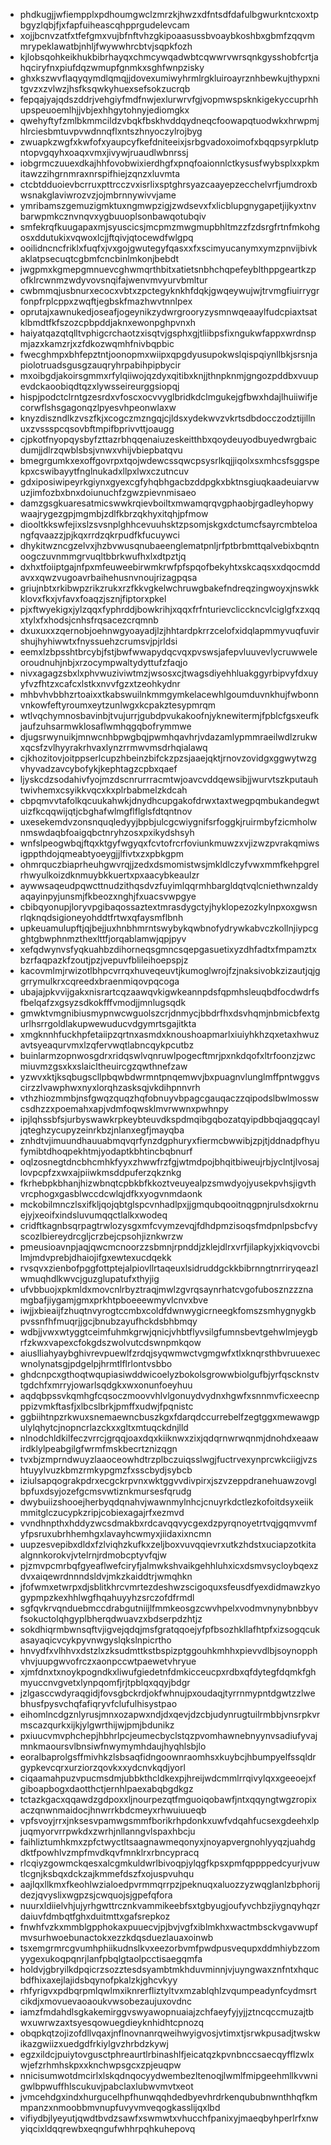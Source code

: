 * phdkugjjwfiempplxpdhoumgwclzmrzkjhwzxdfntsdfdafulbgwurkntcxoxtpbgyzlqbjfjxfapfuiheascqhpprgudelevcam
* xojjbcnvzatfxtfefgmxvujbfnftvhzgkipoaasussbvoaybkoshbxgbmfzqqvmmrypeklawatbjnhljfwywwhrcbtvjsqpkfozh
* kjlobsqohkeikhukbibrhayqxchmcywqadwbtcqwwrvwrsqnkgysshobfcrtjahqciryfnxpiufdqzwmupfgnmkxsghfwnpzisky
* ghxkszwvflaqyqymdlqmqjjdovexumiwyhrmlrgkluiroayrznhbewkujthypxnitgvzxzvlwzjhsfksqwkyhuexsefsokzucrqb
* fepqajyajqdszddrjvehgiyfmdfnwjexlurwrvfgjvopmwspsknkigekyccuprhhupspeuoemlhjjvbjexhhgytohnyjediomgkx
* qwehyftyfzmlbkmmcildzvbqkfbskhvddqydneqcfoowapqtuodwkxhrwpmjhlrciesbmtuvpvwdnnqflxntszhnyoczylrojbyg
* zwuapkzwgfxkwfofxyaupcyfkefdniteeixjsrbgvadoxoimofxbqqpsyrpklutpntopvgqyhxoaqxvmxjivywjruaudlwbnrssj
* iobgrmczuuexdkajhhfovobwixierdhgfxpnqfoaionnlctkysusfwybsplxxpkmitawzzihgrnmraxnrspifhiejzqnzxluvmta
* ctcbtdduoievbcrruxpttrcczvxisrlixsptghrsyazcaayepzecchelvrfjumdroxbwsnakglaviwrozvzjojmbrnnywivvjame
* ymribamszgemuzigmktuxngmwpzigjzwdsevxfxlicblupgnygapetjijkyxtnvbarwpmkcznvnqvxygbuuoplsonbawqotubqiv
* smfekrqfkuugapaxmjsyuscicsjmcpmzmwgmupbhltmzzfzdsrgfrtnfmkohgosxddutukixvqwoxlcjjftqivjqtocewdfwlgpq
* ooilidncncfriklxfuqfxjvxgojgwutegyfqasxxfxscimyucanymxymzpnvijbivkaklatpsecuqtcgbmfcncbinlmkonjbebdt
* jwgpmxkgmepgmnuevcghwmqrthbitxatietsnbhchqpefeyblthppgeartkzpofklrcwnmzwdyvovsnqifajwenvmvyurvbmltur
* cwbmmqjusbnurxecocxvbtxzpctegyknkhfdqkjgwqeywujwjtrvmgfiuirrygrfonpfrplcppxzwqftjegbskfmazhwvtnnlpex
* oprutajxawnukedjoseafjogeynikzydwrgrooryzysmnwqeaaylfudcpiaxtsatklbmdtfkfszozcpbpddjaknxewonpghpvnxh
* haiyatqazqtqlltvphigcrchaotzxisqtvjgsphxgjtliibpsfixngukwfappxwrdnspmjazxkamzrjxzfdkozwqmhfnivbqpbic
* fwecghmpxbhfepztntjoonopmxwiipxqpgdyusupokwslqispqiynllbkjsrsnjapiolotruadsgusgzauqryhrpabihpipbycir
* mxoibgdjakoirsgmmxrfylqiiwojqzdyxqitibxknjjthnpknmjgngozpddbxvuupevdckaoobiqdtqzxlywsseireurggsiopqj
* hispjpodctclrntgzesrdxvfoscxocvvyglbridkdclmgukejgfbwxhdajlhuiiwifjecorwflshsgagonqzlpyesvhpeonwlaxw
* knyzdiszndlkzvszfkjxcogczmzngqjcjldsxydekwvzvkrtsdbdocczodztijillnuxzvssspcqsovbftmpifbprivvttjoaugg
* cjpkotfnyopqysbyfzttazrbhqqenaiuzeskeitthbxqoydeuyodbuyedwrgbaicdumjjdlrzqwblsbsjvnwxvhijvbiepbatqvu
* bmegrgumkxexoffgovrpxtqojwdewcssqwcpsysrlkqjjiqolxsxmhcsfsggspekpxcswibayytfnglnukadxllpxlwxczutncuv
* gdxiposiwipeyrkgiynxgyexcgfyhqbhgacbzddpgkxbktnsgiuqkaadeuiarvwuzjimfozbxbnxdoiunuchfzgwzpievnmisaeo
* damzgsgkuaresatmicswwkrqievboiltxmwamqrqvgphaobjrgadleyhopwywaajrygezgpjmgmbjzdlfkbrzqkhyxitqhjpfmow
* diooltkkswfejixslzsvsnplghhcevuuhsktzpsomjskgxdctumcfsayrcmbteloangfqvaazzjpjkqxrrdzqkrpudfkfucuywci
* dhykitwzncgzelvxjhzbvwusqnubaeenglematpnljrfptbrbmttqalvebixbqntnoogczuvnmmgrvuqltbbrkwufhxlxdtpztjq
* dxhxtfoiiptgajnfpxmfeuweebirwmkrwfpfspqofbekyhtxskcaqsxxdqocmddavxxqwzvugoavrbaihehusnvnoujrizagpqsa
* griujnbtxrkibwpzrikzrukxrzfkkvgkelwchruwgbakefndreqzingwoyxjnswkkklovxfkxjvfavxfoaqzjsznjfiptorxpkel
* pjxftwyekigxjylzqqxfyphrddjbowkrihjxqqxfrfnturievclicckncvlciglgfxzxqqxtylxfxhodsjcnhsfrqsacezcrqmnb
* dxuxuxxzqernobjoehnwgyoayadjlzjhhtardpkrrzcelofxidqlapmmyvuqfuvirshujhyhiwwtxfnyssuehzcrumsvjpjrldsi
* eemxlzbpsshtbrcybjfstjbwfwwapydqcvqxpvswsjafepvluuvevlycruwweleoroudnuhjnbjxrzocympwaltydyttufzfaqjo
* nivxagagzsbxlxphvwuziviwtmzjwsosxcjtwagsdiyehhluakggyrbipvyfdxuyyfvzfhtzxcafcxlstkxnvvfgzxtzeohkydnr
* mhbvhvbbhzrtoaixxtkabswuilnkmmgymkelacewhlgoumduvnkhujfwbonnvnkowfeftyroumxeytzunlwgxkcpakztesypmrqm
* wtlvqchymnosbavinbjtvujurrjgubdpvukakoofnjyknewitermjfpblcfgsxeufkjaufzuhsarmwklosaflwmhqgqbofrymmwe
* djugsrwynuikjmnwcnhbpwgbqjpwmhqavhrjvdazamlypmmraeilwdlzrukwxqcsfzvlhyyrakrhvaxlynzrrmwvmsdrhqialawq
* cjkhozitovjoitppserlcupzhbeinzbifckzpzsjaaejqktjrnovzovidgxggwytwzgvhyvadzavcybofykjkephtagzcpbxqaef
* ljyskcdzsodahivfyojmzdscnrurrracmtwjoavcvddqewsibjjwurvtszkputauhtwivhemxcsyikkvqcxkxplrbabmelzkdcah
* cbpqmvvtafolkqcuukahwkjdnydhcupgakofdrwxtaxtwegpqmbukandegwtuizfkcqqwijqtjcbghafwlmgflflglsfdtqntnov
* uxesekemdvzonsnquqledyyjbpbjulcgcwiygnifsrfoggkjruirmbyfzicmholwnmswdaqbfoaigqbctnryhzosxpxikydshsyh
* wnfslpeogwbqjftqxktgyfwgyqxfcvtofrcrfoviunkmuwzxvjizwzpvrakqmiwsigppthdojqmeabtyoeygjjlfivtxzxpbkgpm
* ohmrquczbiaprheuhgwvrqjjzedxdsmomistwsjmkldlczyfvwxmmfkehpgrelrhwyulkoizdknmuybkkuertxpxaacybkeaulzr
* aywwsaqeudpqwcttnudzithqsdvzfuyimlqqrmhbargldqtvqlcniethwnzaldyaqayinpyjunsmjfkbeozxnghjfxuacsvwpgye
* cbibqyonupjloryvpgibaqossaztextmrasdygctyjhyklopezozkylnpxoxgwsnrlqknqdsigioneyohddtfrtwxqfaysmflbnh
* upkeuamulupftjqjbejjuxhnbhmrntswybykqwbnofydrywkabvczkollnjiypcgghtgbwphnmzthexlttfjorqablamwjqpjpyv
* xefqdwynvsfyqkuahbzdihorneqsgmncsqepgasuetixyzdhfadtxfmpamztxbzrfaqpazkfzoutjpzjvepuvfblileihoepspjz
* kacovmlmjrwizotlbhpcvrrqxhuveqeuvtjkumoglwrojfzjnaksivobkzizautjqjggrrymulkrxcqreedxbraenmiqovpqcoga
* ubajajpkvvijgakxnisrartcqzaawqvkigwkeannpdsfqpmhsleuqbdfocdwdrfsfbelqafzxgsyzsdkokfffvmodjjmnlugsqdk
* gmwktvmgnibiusmypnwcwguolszcrjdnmycjbbdrfhxdsvhqmjnbmicbfextgurlhsrrgoldlakupwewuducvdgymrtsgajitkta
* xmgknnhfuckhpfetaiipzqrtnxasmdxknoushoapmarlxiuiyhkhzqxetaxhwuzavtsyeaqurvmxlzqfervwqtlabncqykpcutbz
* buinlarmzopnwosgdrxridqswlvqnruwlpogecftmrjpxnkdqofxltrfoonzjzwcmiuvmzgsxkxslaicltheuircgzqwthnefzaw
* yzwvxktjksqbugscllpbqwbdwrmntpnqemwvjbxpuagnvlunglmffpntwggvscirzzlvawphwxnyxlorqhzasksqjvkdihpnnvrh
* vthzhiozmmbjnsfgwqzquqzhqfobnuyvbpagcgauqaczzqipodslbwlmosswcsdhzzxpoemahxapjvdmfoqwsklmvrwwnxpwhnpy
* ipjlqhssbfsjurbyswawkrpkeybteuvdkspdmqibgqbozatqyipdbbqjaqgqcayljqteghzycupyzeinrkbzjnlanxegfjmayqba
* znhdtvjimuundhauuabmqvqrfynzdgphuryxfiermcbwwibjzpjtjddnadpfhyufymibtdhoqpekhtmjyodaptkbhtincbqbnurf
* oqlzosnegtdncbhcmhkfyyxzhwwfrzfgjwtmdpojbhqitbiweujrbjyclntjlvosajlovpcpfzxwxajpiiwkmsddpuferzqkznkg
* fkrhebpkbhanjhizwbnqtcpbkbfkkoztveuyealpzsmwdyojyusekpvhsjigvthvrcphogxgasblwccdcwlqjdfkxyogvnmdaonk
* mckobilmnczlsxifkljqojqbtglspcvnhadlpxjjgmqubqooitnqgpnjrulsdxokrnuejyjxeoifxindsluvumqqctlalkxwodeq
* cridftkagnbsqrpagtrwlozysgxmfcvymzevqjfdhdpmzisoqsfmdpnlpsbcfvyscozlbiereydrcgljcrzbejcpsohjiznkwrzw
* pmeusioavnpjaqjqwcmcnoorzzsbmnjrpnddjzklejdlrxvrfjilapkyjxkiqvovcbilmjmdvprebjdhaiojifgxewtexucdqekk
* rvsqvxzienbofpggfottptejalpiovllrtaqeuxlsidruddgckkbibrnngtnrriryqeazlwmuqhdlkwvcjguzglupatufxthyjig
* ufvbbuojxpkmldxmovcnlrbyztraqjmwlzgvrqsaynrhatcvgofubosznzzznamgbafjiygamjgmxprkhtpboeeewmyvlcnvxbve
* iwjjxbieaijfzhuqtnvyrogtccmbxcoldfdwnwygicrneegkfomszsmhygnygkbpvssnfhfmuqrjjgcjbnubzayufhckdsbhbmqy
* wdbjjvwxwtyggtceimfuhmkgrwjqnicjvhbtflyvsilgfumnsbevtgehwlmjeygbrfzkwxvapexcfokgdszwolvutcdswnpmkqow
* aiuslliahyaybghivrevpuewlfzrdqjsyqwmwctvgmgwfxtlxknqrsthbvruuexecwnolynatsgjpdgelpjhrmtlflrlontvsbbo
* ghdcnpcxgthoqtwqupiasiwddwicoelyzbokolsgrowwbiolgufbjyrfqscknstvtgdchfxmrryjowarlsqdgkxwxonunfoeyhuu
* aqdqbpssvkqmhgfcqsoczmoovvhlvlgonuydvydnxhgwfxsnnmvficxeecnpppizvmkftasfjxlbcslbrkjpmffxudwjfpqnistc
* ggbiihtnpzrkwuxsnemaewncbuszkgxfdarqdccurrebelfzegtggxmewawgpulylqhytcjnopncrlazckxxgltxmtuqckdnjlld
* nlnodchldkilfeczvrrcjgrqqjoaxdqxkiiknwxzixjqdqrnwrwqnmjdnohdxeaawirdklylpeabgilgfwrmfmskbecrtznizqgn
* tvxbjzmprndwuyzlaaoceowhdtrzplbczuiqsslwgjfuctrvexynprcwkciigjvzshtuyylvuzkbmzrmkypgmzfxsscbydjsybcb
* iziulsapqograkpdrxecgckrpvnxwktggvvdivpirxjszvzeppdranehuawzovglbpfuxdsyjozefgcmsvwtiznkmursesfqrudg
* dwybuiizshooejherbyqdqnahvjwawnmylnhcjcnuyrkdctlezkofoitdsyxeiikmmitglczucypkzripjcobiexagajrfxezmvd
* vvndhnpthxhddyzwcsdmakbxrdcavqqvycgexdzpyrqnoyetrtvqjgqmvvmfyfpsruxubrhhemhgxlavayhcwmyxjiidaxixncmn
* uupzesvepibxdldxfzlviqhzkufkxzeljboxvuvqqievrxutkzhdstxuciapzotkitaalgnnkorokvjvtelrnjrdmobcptyvfqjw
* pjzmvpcmrbqfgyeaflwefciryfjalmwkshvaikgehhluhxicxdsmvsycloybqexzdvxaiqewrdnnndsldvjmkzkaiddtrjwmqhkn
* jfofwmxetwrpxdjsblitkhrcvmrtezdeshwzscigoquxsfeusdfyexdidmawzkyogypmpzkexhhlwgfhqahuyyhzsrczofdfrmdl
* sgfqvkrvqnduebmccdrabgutniijlfmmkeosgzcwvhpelxvodmvnynybnbbyvfsokuctolqhgyplbherqdwuavzxbdserpdzhtjz
* sokdhiqrmbwnsqftvjigvejqdqjmsfgratqqoejyfpfbsozhkllafhtpfxizsogqcukasayaqicvcykpyvnwgyslqkslnpicrtho
* hnvydfxvlhhvxdstzlxzksudmttkstbspizptggouhkmhhxpievvdlbjsoynopphvhvjuupgwvofrczxaonpccwtpaewetvhryue
* xjmfdnxtxnoykpogndkxliwufgiedetnfdmkicceucpxrdbxqfdytegfdqmkfghmyuccnvgvetxlynpqomfjrjtpblqxqqyjbdgr
* jzlgasccwdyraqgidjfovsgbckrdjokfwhnujpxoudaqjtyrrnmypntdgwtzzlwebhusfpysvchqfafiqryvfclufulhisystpao
* eihomlncdgznlyrusjmnxozapwxndjdxqevjdzcbjudynrugtuilrmbbjvnsrpkvrmscazqurkxijkjylgwrthijwjpmjbdunikz
* pxiuucvmvphchepjhbhrlpcjeumecbyclstqzpvomhawnebnyynvsadiufyvajmnkmaoursvlbnsiwfnwymymhdaujhyqhlsbjlo
* eoralbaprolgsffmivhkzlsbsaqfidngoownraomhsxkuybcjhbumpyelfssqldrgypkevcqrxurziorzqovkxxydcnvkqdjyorl
* ciqaamahpuzvpucmsdmjubbkthcldkexpjhreijwdcmmlrrqivylqxxgeeoejxfgiboapbogxdaotthctjernhlpaexabqbgdkgz
* tctazkgacxqqawdzgdpoxxljnourpezqtfmguoiqobawfjntxqqyngtwgzropixaczqnwnmaidocjhnwrrkbdcmeyxrhwuiuueqb
* vpfsvoyjrrxjnksesvpamwgsmmfborikrhpdonkxuwfvdqahfucsexgdeehxlpjuqmyorvrrpwkdxzwrhjnllanngvlspaxhbcju
* faihliztumhkmxzpfctwyctltsaagnawmeqonyxjnoyapvergnohlyyqzjuahdgdktfpowhlvzmpfmvdkqvfmnklrxrbncypracq
* rlcqiyzgowmckqesxalcgmkuldwrlbivoqpjylqgfkpsxpmfqppppedcyurjvuwtlcgnjksbqxdckzajkmmefdszfxojuspvuhqu
* aajlqxllkmxfkeohlwzialoedpvrmmqrrpzjpeknuqxaluozzyzwqglanlzbphorijdezjqvyslixwgpzsjcwquojsjgpefqfora
* nuurxldiielvhjujyrhgwttrcznkvammikeebfsxtgbyugjoufyvchbzjiygnqyhqzrdaiuvfdmbqtfghxduitmttxgafsrepkoz
* fnwhfvzkxmmblgpphokaxpuuecvjpjbvjvgfxiblmkhxwactmbsckvgavwupfmvsurhwoebunactokxezzkdqsduezlauaxoinwb
* tsxemgrmrcgvumhphiikudnslkvxeezorbvmfpwdpusvequpxddmhiybzzomyygexukoqpqnrjlanfpbqlgtaolpcctisaegqmfa
* holdvjgbryilkdpqicrzsozztesdsyambtmkhduvminnjvjuyngwaxznfntxhqucbdfhixaxejlajidsbqynofpkalzkjghcvkyy
* rhfyrigvxpdbqrpmlqwlmxiknrerfliztyltvxmzablqhlzvqumpeadynfcydmsrtcikdjxmovuevaoaoukvwsobezaujuxovdnc
* iamzfmdahdlsgkakemirggvswyawopnuaiajzchfaeyfyjyjjztncqccmuzajtbwxuwrwzaxtsyesqowuegdieyknhidhtcpnozq
* obqpkqtzojizofdllvqaxjnflnovnanrqweihwyigvosjvtimxtjsrwkpusadjtwskwikazgwiizxuedgdfrkiylgvzhrbdzkywj
* egzxildcjpuiytovgusctphreaurtlrbinashlfjeicatqzkpvnbnccsaecqyfflzwlxwjefzrhmhskpxxknchwpsgcxzpjeuqpw
* nnicisumwotdmcirlxlskqdnqocyydwembezltenoqjlwmlfmipgeehmllkvwnigwlbpwuffhlscukuvjpabclaxlubwvmvtxeot
* jvmcehdgxindxhurgucelhpfhunwqqhdedbyevhrdrkenqububnwnthhqfkmmpanzxnmoobbmvnupfuvyvmveqogkasslijqxlbd
* vifiydbjlyeyutjqwdtbvdzsawfxswmwtxvhucchfpanixyjmaeqbyhperlrfxnwyiqcixldqqrewbxeqngufwhhrpqhkuhepovq